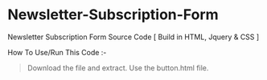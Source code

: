 # Newsletter-Subscription-Form

Newsletter Subscription Form Source Code [ Build in HTML, Jquery & CSS ]

How To Use/Run This Code :-
 > Download the file and extract.
 > Use the button.html file.
